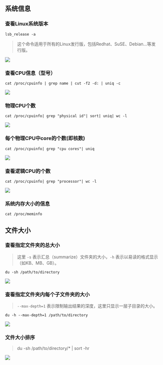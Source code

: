 ## 系统信息
### 查看Linux系统版本
```shell
lsb_release -a
```

>  这个命令适用于所有的Linux发行版，包括Redhat、SuSE、Debian…等发行版。
>

![](https://cdn.fpic.top/docs/0/2024/png/202409251429213.png)

### 查看CPU信息（型号）
```shell
cat /proc/cpuinfo | grep name | cut -f2 -d: | uniq -c
```

![](https://cdn.fpic.top/docs/0/2024/png/202409251429214.png)

### 物理CPU个数
```shell
cat /proc/cpuinfo| grep "physical id"| sort| uniq| wc -l
```

![](https://cdn.fpic.top/docs/0/2024/png/202409251429215.png)

### 每个物理CPU中core的个数(即核数)
```shell
cat /proc/cpuinfo| grep "cpu cores"| uniq
```

![](https://cdn.fpic.top/docs/0/2024/png/202409251429216.png)

### 查看逻辑CPU的个数
```shell
cat /proc/cpuinfo| grep "processor"| wc -l
```

![](https://cdn.fpic.top/docs/0/2024/png/202409251429217.png)

### 系统内存大小的信息
```shell
cat /proc/meminfo
```



## 文件大小
### 查看指定文件夹的总大小
> 这里 `-s` 表示汇总（summarize）文件夹的大小，`-h` 表示以易读的格式显示（如KB、MB、GB）。
>

```shell
du -sh /path/to/directory
```

![](https://cdn.fpic.top/docs/0/2024/png/202409251429218.png)

### 查看指定文件夹内每个子文件夹的大小
> `--max-depth=1` 表示限制输出结果的深度，这里只显示一层子目录的大小。
>

```shell
du -h --max-depth=1 /path/to/directory
```

![](https://cdn.fpic.top/docs/0/2024/png/202409251429219.png)

### 文件大小排序
> du -sh /path/to/directory/* | sort -hr
>

![](https://cdn.fpic.top/docs/0/2024/png/202409251429220.png)

